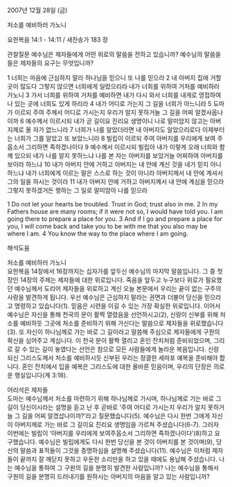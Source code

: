 2007년 12월 28일 (금)

처소를 예비하러 가노니



요한복음 14:1 - 14:11 / 새찬송가 183 장


관찰질문
예수님은 제자들에게 어떤 위로의 말씀을 전하고 있습니까? 
예수님의 말씀을 들은 제자들의 요구는 무엇입니까? 

1 너희는 마음에 근심하지 말라 하나님을 믿으니 또 나를 믿으라 2 내 아버지 집에 거할 곳이 많도다 그렇지 않으면 너희에게 일렀으리라 내가 너희를 위하여 거처를 예비하러 가노니 3 가서 너희를 위하여 거처를 예비하면 내가 다시 와서 너희를 내게로 영접하여 나 있는 곳에 너희도 있게 하리라 4 내가 어디로 가는지 그 길을 너희가 아느니라 5 도마가 이르되 주여 주께서 어디로 가시는지 우리가 알지 못하거늘 그 길을 어찌 알겠사옵나이까 6 예수께서 이르시되 내가 곧 길이요 진리요 생명이니 나로 말미암지 않고는 아버지께로 올 자가 없느니라 7 너희가 나를 알았더라면 내 아버지도 알았으리로다 이제부터는 너희가 그를 알았고 또 보았느니라 8 빌립이 이르되 주여 아버지를 우리에게 보여 주옵소서 그리하면 족하겠나이다 9 예수께서 이르시되 빌립아 내가 이렇게 오래 너희와 함께 있으되 네가 나를 알지 못하느냐 나를 본 자는 아버지를 보았거늘 어찌하여 아버지를 보이라 하느냐 10 내가 아버지 안에 거하고 아버지는 내 안에 계신 것을 네가 믿지 아니하느냐 내가 너희에게 이르는 말은 스스로 하는 것이 아니라 아버지께서 내 안에 계셔서 그의 일을 하시는 것이라 11 내가 아버지 안에 거하고 아버지께서 내 안에 계심을 믿으라 그렇지 못하겠거든 행하는 그 일로 말미암아 나를 믿으라  


1 Do not let your hearts be troubled. Trust in God; trust also in me. 2 In my Fathers house are many rooms; if it were not so, I would have told you. I am going there to prepare a place for you. 3 And if I go and prepare a place for you, I will come back and take you to be with me that you also may be where I am. 4 You know the way to the place where I am going.

해석도움





처소를 예비하러 가노니  
요한복음 14장에서 16장까지는 십자가를 앞두신 예수님의 마지막 말씀입니다. 그 중 첫 장인 14장의 주제는 제자들에 대한 위로입니다. 죽음을 앞두고 누구보다 위로가 필요했던 예수님께서 도리어 제자들을 위로하고 계신 오늘 본문에서 우리는 끝이 없는 구주의 사랑을 발견하게 됩니다. 우선 예수님은 근심하지 말라는 권면과 더불어 당신을 믿으라고 명령하고 있습니다(1). 믿음은 시련을 이길 수 있는 가장 확실한 위로입니다. 이어서 예수님은 자신을 통해 천국의 문이 활짝 열렸음을 선언하시고(2), 신랑이 신부를 위해 처소를 예비하듯 그곳에 처소를 준비하기 위해 가신다는 말씀으로 제자들을 위로했습니다(3). 또 자신이 하나님께로 가는 바로 그 길이라고 말씀해 주심으로 제자들에게 구원의 확신을 심어주고 계십니다. 이 천국 문이 활짝 열리고 혼인 잔치처럼 준비되었으며, 그리로 갈 수 있는 길이 놓였다는 선언은 참으로 모든 사람들에게 놀라운 복음입니다. 신랑 되신 그리스도께서 처소를 예비하시듯 신부된 우리는 정결한 세마포 예복을 준비해야 합니다. 혼인 잔치에서 입을 예복은 그리스도에 대한 올바른 믿음이며, 우리의 단장은 의로운 행실입니다(계 3:18).   

어리석은 제자들  
도마는 예수님께서 처소를 마련하기 위해 하나님께로 가시며, 하나님께로 가는 바로 그 길이 당신이시라는 설명을 듣고 난 후 곧바로 ‘주여 어디로 가시는지 우리가 알지 못하거늘 그 길을 어찌 알겠삽나이까?’라고 질문했습니다(5). 예수님은 다시 한번 그에게 자신이 아버지께로 가는 바로 그 길이요 진리요 생명임을 가르쳐 주셨습니다(6-7). 그러자 이번에는 빌립이 ‘아버지를 우리에게 보여주옵소서 그리하면 족하겠나이다’(8)하고 요구했습니다. 예수님은 빌립에게도 다시 한번 당신을 본 것이 아버지를 본 것이며(9), 당신의 말씀과 표적들이 그것을 증명하심을 설명해 주셨습니다(11). 예수님은 이처럼 제자들이 끝까지 잘 깨닫지 못하고 우둔한 소리만을 하고 있을 때에도 용납해 주셨습니다. 나는 예수님을 통하여 그 구원의 길을 분명히 발견한 사람입니까? 나는 예수님을 통해서 구원의 길을 분명히 드러내기를 원하시는 아버지의 마음을 알고 있는 사람입니까?
